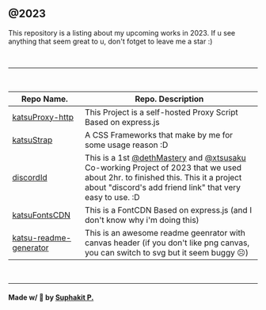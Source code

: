 ## @2023

This repository is a listing about my upcoming works in 2023. If u see anything that seem great to u, don't fotget to leave me a star :)

<br />
<hr />
<br />

|Repo Name.|Repo. Description|
|---------------|------------------------------|
|[katsuProxy-http](https://github.com/dethMastery/katsuProxy-http)|This Project is a self-hosted Proxy Script Based on express.js|
|[katsuStrap](https://dethmastery.github.io/katsuStrap/)|A CSS Frameworks that make by me for some usage reason :D|
|[discordId](https://did.000198.xyz/)|This is a 1st [@dethMastery](https://github.com/dethmastery) and [@xtsusaku](https://github.com/xtsusaku) Co-working Project of 2023 that we used about 2hr. to finished this. This it a project about "discord's add friend link" that very easy to use. :D|
|[katsuFontsCDN](https://cdn.katsuragi.cyou)|This is a FontCDN Based on express.js (and I don't know why i'm doing this)|
|[katsu-readme-generator](https://github.com/dethMasterykatsu-readme-gen/)|This is an awesome readme geenrator with canvas header (if you don't like png canvas, you can switch to svg but it seem buggy ☹️)|

<br />
<hr />

#### Made w/ 🤍 by [Suphakit P.](https://suphakit.net/)
